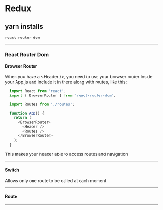 # Redux

## yarn installs

`react-router-dom`

----


### React Router Dom

#### Browser Router
  When you have a \<Header />, you need to use your browser router inside your
  App.js and include it in there along with routes, like this:

```js
  import React from 'react';
  import { BrowserRouter } from 'react-router-dom';

  import Routes from './routes';

  function App() {
    return (
      <BrowserRouter>
        <Header />
        <Routes />
      </BrowserRouter>
    );
  }
```

This makes your header able to access routes and navigation

----

#### Switch

  Allows only one route to be called at each moment

----

#### Route

----